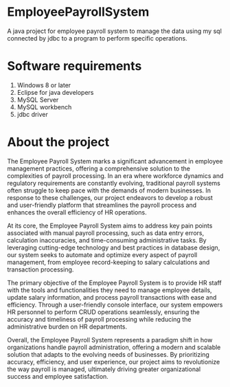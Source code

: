 # EmployeePayrollSystem
A java project for employee payroll system to manage the data using my sql connected by jdbc to a program to perform specific operations.

# Software requirements
1. Windows 8 or later
2. Eclipse for java developers
3. MySQL Server
4. MySQL workbench
5. jdbc driver

# About the project
The Employee Payroll System marks a significant advancement in employee management practices, offering a comprehensive solution to the complexities of payroll processing. In an era where workforce dynamics and regulatory requirements are constantly evolving, traditional payroll systems often struggle to keep pace with the demands of modern businesses. In response to these challenges, our project endeavors to develop a robust and user-friendly platform that streamlines the payroll process and enhances the overall efficiency of HR operations.

At its core, the Employee Payroll System aims to address key pain points associated with manual payroll processing, such as data entry errors, calculation inaccuracies, and time-consuming administrative tasks. By leveraging cutting-edge technology and best practices in database design, our system seeks to automate and optimize every aspect of payroll management, from employee record-keeping to salary calculations and transaction processing.

The primary objective of the Employee Payroll System is to provide HR staff with the tools and functionalities they need to manage employee details, update salary information, and process payroll transactions with ease and efficiency. Through a user-friendly console interface, our system empowers HR personnel to perform CRUD operations seamlessly, ensuring the accuracy and timeliness of payroll processing while reducing the administrative burden on HR departments.

Overall, the Employee Payroll System represents a paradigm shift in how organizations handle payroll administration, offering a modern and scalable solution that adapts to the evolving needs of businesses. By prioritizing accuracy, efficiency, and user experience, our project aims to revolutionize the way payroll is managed, ultimately driving greater organizational success and employee satisfaction.

